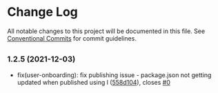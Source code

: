 # Change Log

All notable changes to this project will be documented in this file.
See [Conventional Commits](https://conventionalcommits.org) for commit guidelines.

## <small>1.2.5 (2021-12-03)</small>

* fix(user-onboarding): fix publishing issue - package.json not getting updated when published using l ([558d104](https://github.com/sourcefuse/loopback4-microservice-catalog/commit/558d104)), closes [#0](https://github.com/sourcefuse/loopback4-microservice-catalog/issues/0)

